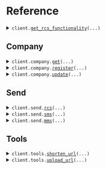 # Reference
<details><summary><code>client.<a href="src/rcs/base_client.py">get_rcs_functionality</a>(...)</code></summary>
<dl>
<dd>

#### 📝 Description

<dl>
<dd>

<dl>
<dd>

Retrieve the RCS functionality of a phone number. For example checks if a phone number can receive RCS message and if it can receive RCS carousels.
</dd>
</dl>
</dd>
</dl>

#### 🔌 Usage

<dl>
<dd>

<dl>
<dd>

```python
from rcs import Pinnacle

client = Pinnacle(
    api_key="YOUR_API_KEY",
)
client.get_rcs_functionality()

```
</dd>
</dl>
</dd>
</dl>

#### ⚙️ Parameters

<dl>
<dd>

<dl>
<dd>

**phone_number:** `typing.Optional[str]` — The phone number to check for RCS functionality. Should be in E.164 format (i.e. +12345678901).
    
</dd>
</dl>

<dl>
<dd>

**request_options:** `typing.Optional[RequestOptions]` — Request-specific configuration.
    
</dd>
</dl>
</dd>
</dl>


</dd>
</dl>
</details>

## Company
<details><summary><code>client.company.<a href="src/rcs/company/client.py">get</a>(...)</code></summary>
<dl>
<dd>

#### 📝 Description

<dl>
<dd>

<dl>
<dd>

Retrieve the company's information (i.e. approval status, company name, etc.). Search by company ID or company name.
</dd>
</dl>
</dd>
</dl>

#### 🔌 Usage

<dl>
<dd>

<dl>
<dd>

```python
from rcs import Pinnacle

client = Pinnacle(
    api_key="YOUR_API_KEY",
)
client.company.get()

```
</dd>
</dl>
</dd>
</dl>

#### ⚙️ Parameters

<dl>
<dd>

<dl>
<dd>

**company_id:** `typing.Optional[int]` — The unique identifier for the company
    
</dd>
</dl>

<dl>
<dd>

**company_name:** `typing.Optional[str]` — The name of the company
    
</dd>
</dl>

<dl>
<dd>

**request_options:** `typing.Optional[RequestOptions]` — Request-specific configuration.
    
</dd>
</dl>
</dd>
</dl>


</dd>
</dl>
</details>

<details><summary><code>client.company.<a href="src/rcs/company/client.py">register</a>(...)</code></summary>
<dl>
<dd>

#### 📝 Description

<dl>
<dd>

<dl>
<dd>

Register a company for RCS with the Pinnacle platform
</dd>
</dl>
</dd>
</dl>

#### 🔌 Usage

<dl>
<dd>

<dl>
<dd>

```python
from rcs import Pinnacle
from rcs.company import CompanyRegisterRequestCompanyId

client = Pinnacle(
    api_key="YOUR_API_KEY",
)
client.company.register(
    request=CompanyRegisterRequestCompanyId(
        company_id="companyId",
    ),
)

```
</dd>
</dl>
</dd>
</dl>

#### ⚙️ Parameters

<dl>
<dd>

<dl>
<dd>

**request:** `CompanyRegisterRequest` 
    
</dd>
</dl>

<dl>
<dd>

**request_options:** `typing.Optional[RequestOptions]` — Request-specific configuration.
    
</dd>
</dl>
</dd>
</dl>


</dd>
</dl>
</details>

<details><summary><code>client.company.<a href="src/rcs/company/client.py">update</a>(...)</code></summary>
<dl>
<dd>

#### 📝 Description

<dl>
<dd>

<dl>
<dd>

Update a company on the Pinnacle platform
</dd>
</dl>
</dd>
</dl>

#### 🔌 Usage

<dl>
<dd>

<dl>
<dd>

```python
from rcs import Pinnacle

client = Pinnacle(
    api_key="YOUR_API_KEY",
)
client.company.update()

```
</dd>
</dl>
</dd>
</dl>

#### ⚙️ Parameters

<dl>
<dd>

<dl>
<dd>

**company_id:** `typing.Optional[str]` — Optional company ID. If provided, updates existing company. If not provided, creates a new company.
    
</dd>
</dl>

<dl>
<dd>

**company:** `typing.Optional[Company]` 
    
</dd>
</dl>

<dl>
<dd>

**company_contact:** `typing.Optional[CompanyContact]` 
    
</dd>
</dl>

<dl>
<dd>

**messaging:** `typing.Optional[Messaging]` 
    
</dd>
</dl>

<dl>
<dd>

**point_of_contact:** `typing.Optional[PointOfContact]` 
    
</dd>
</dl>

<dl>
<dd>

**optionals:** `typing.Optional[Optionals]` 
    
</dd>
</dl>

<dl>
<dd>

**request_options:** `typing.Optional[RequestOptions]` — Request-specific configuration.
    
</dd>
</dl>
</dd>
</dl>


</dd>
</dl>
</details>

## Send
<details><summary><code>client.send.<a href="src/rcs/send/client.py">rcs</a>(...)</code></summary>
<dl>
<dd>

#### 📝 Description

<dl>
<dd>

<dl>
<dd>

Send an interactive RCS message with text, media, or cards. Each message can only contain either text, media, or card(s).

Quick replies can also be added to the message.
</dd>
</dl>
</dd>
</dl>

#### 🔌 Usage

<dl>
<dd>

<dl>
<dd>

```python
from rcs import Pinnacle

client = Pinnacle(
    api_key="YOUR_API_KEY",
)
client.send.rcs(
    from_="from",
    to="to",
)

```
</dd>
</dl>
</dd>
</dl>

#### ⚙️ Parameters

<dl>
<dd>

<dl>
<dd>

**from_:** `str` 

The id of the RCS agent sending the message.

Use 'test' if you want to send from the Pinnacle test agent. The test agent can only send to whitelisted test numbers.

See https://dashboard.trypinnacle.app/settings/test-numbers to whitelist a number.
    
</dd>
</dl>

<dl>
<dd>

**to:** `str` — The recipient's RCS-enabled phone number in E.164 format (e.g., +12345678901).
    
</dd>
</dl>

<dl>
<dd>

**text:** `typing.Optional[str]` 

Text content of the message.

Make sure you have either 'text', 'mediaUrl', or 'cards'. An error will be thrown if multiple (i.e. both 'text' and 'mediaUrl') is provided.
    
</dd>
</dl>

<dl>
<dd>

**media_url:** `typing.Optional[str]` 

Media URL to be included in the message.

Make sure you have either 'text', 'mediaUrl', or 'cards'. An error will be thrown if multiple (i.e. both 'text' and 'mediaUrl') is provided.
    
</dd>
</dl>

<dl>
<dd>

**cards:** `typing.Optional[typing.Sequence[Card]]` 

List of rich cards. Maximum of 10 cards. 

Make sure you have either 'text', 'mediaUrl', or 'cards'. An error will be thrown if multiple (i.e. both 'text' and 'mediaUrl') is provided.
    
</dd>
</dl>

<dl>
<dd>

**quick_replies:** `typing.Optional[typing.Sequence[Action]]` — Optional list of quick reply actions (max 10).
    
</dd>
</dl>

<dl>
<dd>

**fallback:** `typing.Optional[RcsFallback]` 
    
</dd>
</dl>

<dl>
<dd>

**status_callback:** `typing.Optional[str]` — Optional URL to receive a POST request when the message status changes. Read more about status callbacks [here](/api-reference/receive-msg-statuses).
    
</dd>
</dl>

<dl>
<dd>

**request_options:** `typing.Optional[RequestOptions]` — Request-specific configuration.
    
</dd>
</dl>
</dd>
</dl>


</dd>
</dl>
</details>

<details><summary><code>client.send.<a href="src/rcs/send/client.py">sms</a>(...)</code></summary>
<dl>
<dd>

#### 📝 Description

<dl>
<dd>

<dl>
<dd>

Send an SMS message to a recipient.
</dd>
</dl>
</dd>
</dl>

#### 🔌 Usage

<dl>
<dd>

<dl>
<dd>

```python
from rcs import Pinnacle

client = Pinnacle(
    api_key="YOUR_API_KEY",
)
client.send.sms(
    to="to",
    from_="from",
    text="text",
)

```
</dd>
</dl>
</dd>
</dl>

#### ⚙️ Parameters

<dl>
<dd>

<dl>
<dd>

**to:** `str` — The recipient's phone number in E.164 format (e.g., +12345678901).
    
</dd>
</dl>

<dl>
<dd>

**from_:** `str` — The sender's phone number in E.164 format. Must be owned by the user.
    
</dd>
</dl>

<dl>
<dd>

**text:** `str` — The SMS message content (max 1600 characters).
    
</dd>
</dl>

<dl>
<dd>

**status_callback:** `typing.Optional[str]` — Optional URL to receive a POST request when the message status changes. Read more about status callbacks [here](/api-reference/receive-msg-statuses).
    
</dd>
</dl>

<dl>
<dd>

**request_options:** `typing.Optional[RequestOptions]` — Request-specific configuration.
    
</dd>
</dl>
</dd>
</dl>


</dd>
</dl>
</details>

<details><summary><code>client.send.<a href="src/rcs/send/client.py">mms</a>(...)</code></summary>
<dl>
<dd>

#### 📝 Description

<dl>
<dd>

<dl>
<dd>

Send an MMS message with media attachments.
</dd>
</dl>
</dd>
</dl>

#### 🔌 Usage

<dl>
<dd>

<dl>
<dd>

```python
from rcs import Pinnacle

client = Pinnacle(
    api_key="YOUR_API_KEY",
)
client.send.mms(
    to="to",
    from_="from",
    media_urls=[
        "https://example.com/image1.jpg",
        "https://example.com/video.mp4",
    ],
)

```
</dd>
</dl>
</dd>
</dl>

#### ⚙️ Parameters

<dl>
<dd>

<dl>
<dd>

**to:** `str` — The recipient's phone number in E.164 format (e.g., +12345678901).
    
</dd>
</dl>

<dl>
<dd>

**from_:** `str` — The sender's phone number in E.164 format. Must be owned by the user.
    
</dd>
</dl>

<dl>
<dd>

**media_urls:** `typing.Sequence[str]` — The URLs of media to include. `jpeg`, `jpg`, `gif`, and `png` file types are fully supported and have a size limit of 5 MB. 500 KB limit for other types. Up to 10 media URLs can be included.
    
</dd>
</dl>

<dl>
<dd>

**text:** `typing.Optional[str]` — The MMS message content (max 1600 characters).
    
</dd>
</dl>

<dl>
<dd>

**status_callback:** `typing.Optional[str]` — Optional URL to receive a POST request when the message status changes. Read more about status callbacks [here](/api-reference/receive-msg-statuses).
    
</dd>
</dl>

<dl>
<dd>

**request_options:** `typing.Optional[RequestOptions]` — Request-specific configuration.
    
</dd>
</dl>
</dd>
</dl>


</dd>
</dl>
</details>

## Tools
<details><summary><code>client.tools.<a href="src/rcs/tools/client.py">shorten_url</a>(...)</code></summary>
<dl>
<dd>

#### 📝 Description

<dl>
<dd>

<dl>
<dd>

Create a shortened URL with an optional expiration date (default and max expiration is 90 days). The shortened URL will redirect to the original URL and will have the following format https://urls.p1n.io/ABCD5678.
</dd>
</dl>
</dd>
</dl>

#### 🔌 Usage

<dl>
<dd>

<dl>
<dd>

```python
from rcs import Pinnacle

client = Pinnacle(
    api_key="YOUR_API_KEY",
)
client.tools.shorten_url(
    url="https://example.com",
)

```
</dd>
</dl>
</dd>
</dl>

#### ⚙️ Parameters

<dl>
<dd>

<dl>
<dd>

**url:** `str` — The URL to be shortened. Must be a valid URL with either http or https protocol.
    
</dd>
</dl>

<dl>
<dd>

**expires_at:** `typing.Optional[dt.datetime]` — Optional expiration date for the shortened URL in ISO 8601 format. Default and max expiration is 90 days.
    
</dd>
</dl>

<dl>
<dd>

**request_options:** `typing.Optional[RequestOptions]` — Request-specific configuration.
    
</dd>
</dl>
</dd>
</dl>


</dd>
</dl>
</details>

<details><summary><code>client.tools.<a href="src/rcs/tools/client.py">upload_url</a>(...)</code></summary>
<dl>
<dd>

#### 📝 Description

<dl>
<dd>

<dl>
<dd>

Generate signed upload (expires in 2 hours) and download URLs for a file (expires in 1 hour).

See the [Upload](/api-reference/upload) page for native Python and Typescript SDKs.
</dd>
</dl>
</dd>
</dl>

#### 🔌 Usage

<dl>
<dd>

<dl>
<dd>

```python
from rcs import Pinnacle

client = Pinnacle(
    api_key="YOUR_API_KEY",
)
client.tools.upload_url(
    content_type="image/png",
    size=1024,
    name="example.png",
)

```
</dd>
</dl>
</dd>
</dl>

#### ⚙️ Parameters

<dl>
<dd>

<dl>
<dd>

**content_type:** `str` 

The MIME type of the file. 

Supported types are audio/basic, audio/L24, audio/mp4, audio/mpeg, audio/mpg, audio/mp3, audio/ogg, audio/aac, audio/vndrn-realaudio, audio/vndwave, audio/3gpp, audio/3gpp2, audio/ac3, audio/webm, audio/amrnb, audio/amr, video/mpeg, video/mp4, video/quicktime, video/webm, video/3gpp, video/3gpp2, video/3gpptt, video/H261, video/H263, video/H2631998, video/H2632000, video/H264, video/m4v, video/mpeg4, video/webm, image/jpeg, image/gif, image/png, image/gif, image/bmp, image/tiff, image/webp, text/vcard, text/xvcard, text/csv, text/rtf, text/richtext, text/calendar, text/directory, application/ogg, application/pdf, application/vcard, application/vndapple.pkpass.
    
</dd>
</dl>

<dl>
<dd>

**size:** `int` — The size of the file in bytes. Should be less than 100 MB.
    
</dd>
</dl>

<dl>
<dd>

**name:** `str` — The name of the file.
    
</dd>
</dl>

<dl>
<dd>

**request_options:** `typing.Optional[RequestOptions]` — Request-specific configuration.
    
</dd>
</dl>
</dd>
</dl>


</dd>
</dl>
</details>

